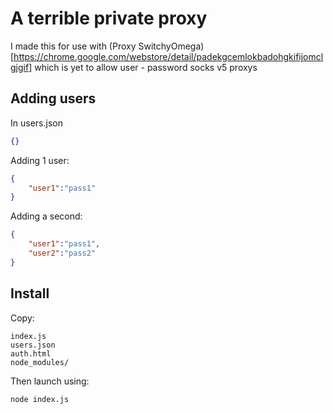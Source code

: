 # A terrible private proxy
I made this for use with (Proxy SwitchyOmega)[https://chrome.google.com/webstore/detail/padekgcemlokbadohgkifijomclgjgif] which is yet to allow user - password socks v5 proxys

## Adding users
In users.json
```json
{}
```
Adding 1 user:
```json
{
    "user1":"pass1"
}
```
Adding a second:
```json
{
    "user1":"pass1",
    "user2":"pass2"
}
```

## Install
Copy:
```
index.js
users.json
auth.html
node_modules/
```

Then launch using:
```
node index.js
```